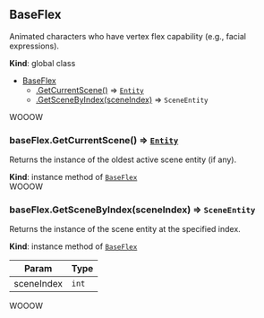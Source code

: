 <a name="BaseFlex"></a>

## BaseFlex
Animated characters who have vertex flex capability (e.g., facial expressions).

**Kind**: global class  

* [BaseFlex](#BaseFlex)
    * [.GetCurrentScene()](#BaseFlex+GetCurrentScene) ⇒ [<code>Entity</code>](#Entity)
    * [.GetSceneByIndex(sceneIndex)](#BaseFlex+GetSceneByIndex) ⇒ <code>SceneEntity</code>

WOOOW
<a name="BaseFlex+GetCurrentScene"></a>

### baseFlex.GetCurrentScene() ⇒ [<code>Entity</code>](#Entity)
Returns the instance of the oldest active scene entity (if any).

**Kind**: instance method of [<code>BaseFlex</code>](#BaseFlex)  
WOOOW
<a name="BaseFlex+GetSceneByIndex"></a>

### baseFlex.GetSceneByIndex(sceneIndex) ⇒ <code>SceneEntity</code>
Returns the instance of the scene entity at the specified index.

**Kind**: instance method of [<code>BaseFlex</code>](#BaseFlex)  

| Param | Type |
| --- | --- |
| sceneIndex | <code>int</code> | 

WOOOW
